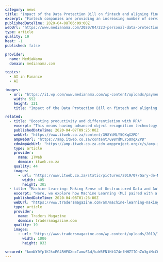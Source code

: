 ```yaml
---
category: news
title: "Impact of the Data Protection Bill on fintech and aligning financial laws with it"
excerpt: "Fintech companies are providing an increasing number of services to customers (neobanks ... The absence of an adequate data protection law has led to the creation of huge databases, which are subjected to analytics using AI/ML, become the object of data trades/sales, enable revenue generation via cross-selling and upselling of financial ..."
publishedDateTime: 2020-04-08T06:09:00Z
webUrl: "https://www.medianama.com/2020/04/223-personal-data-protection-bill-fintech/"
type: article
quality: 19
heat: -1
published: false

provider:
  name: MediaNama
  domain: medianama.com

topics:
  - AI in Finance
  - AI

images:
  - url: "https://i1.wp.com/www.medianama.com/wp-content/uploads/payments-shopping-fintech-free.jpg?fit=552%2C321&#038;ssl=1"
    width: 552
    height: 321
    title: "Impact of the Data Protection Bill on fintech and aligning financial laws with it"

related:
  - title: "Boosting productivity and differentiation with RPA"
    excerpt: "This means having advanced object recognition technology to detect UI changes and to automatically adapt as needed, saving time on maintenance. “In conjunction with RPA, operations orchestration (OO) will enable users to integrate all software products, thereby helping them offer end-to-end automation in IT. This is because OO automates ..."
    publishedDateTime: 2020-04-07T09:25:00Z
    webUrl: "https://www.itweb.co.za/content/G98YdMLY5QXqX2PD"
    ampWebUrl: "https://amp.itweb.co.za/content/G98YdMLY5QXqX2PD"
    cdnAmpWebUrl: "https://amp-itweb-co-za.cdn.ampproject.org/c/s/amp.itweb.co.za/content/G98YdMLY5QXqX2PD"
    type: article
    provider:
      name: ITWeb
      domain: itweb.co.za
    quality: 44
    images:
      - url: "https://www.itweb.co.za/static/pictures/2019/07/Gary-de-Menezes-NetApp.jpg"
        width: 405
        height: 305
  - title: "Machine Learning: Making Sense of Unstructured Data and Automation in Alt Investments"
    excerpt: "Here, we explore how Machine Learning (ML) paired with a better operational workflow ... The issue is even more pronounced in information-intensive industries such as financial services, as valuable employees are also required to spend needless hours every day processing and synthesizing unstructured data. Transformational change, however ..."
    publishedDateTime: 2020-04-08T01:26:00Z
    webUrl: "https://www.tradersmagazine.com/am/machine-learning-making-sense-of-unstructured-data-and-automation-in-alt-investments/"
    type: article
    provider:
      name: Traders Magazine
      domain: tradersmagazine.com
    quality: 19
    images:
      - url: "https://www.tradersmagazine.com/wp-content/uploads/2019/12/Depositphotos_95137986_s-2019.jpg"
        width: 1000
        height: 833

secured: "komNY0Yp1KJkxEG4RHFOXocIamwFAd/kaW6FN1HtG74efHHZIIOnZu3giMcC0sr42INuqG5KstltIJ3VU/EgZQLq6PANfUgiuezZiK5Pra5WFW7AVpTY4Xcuoc6R+kr5Ow6LQS7jLJERf/WIv7OQJz6Tk5pwSlcTkq8UnKbrV6eVzWwPlPFIkXAwuoB6guGB36dGCFIqPFh+gqD7Y76vfF3HxlywdbCi2cMGJ1hWx/Bnzc9TB3GJkg/j2ExSog5A0y/x7U6L6wSU9AOqIS6MVlV3vbYV4N6d//qNnNpHXb6cVnJ3UxVvdqrqblGi9x2L;NnTTucJDTdcxHNcnMwSgLg=="
---
```


